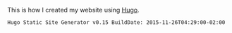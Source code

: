This is how I created my website using [Hugo](//gohugo.oi/).

`Hugo Static Site Generator v0.15 BuildDate: 2015-11-26T04:29:00-02:00`
